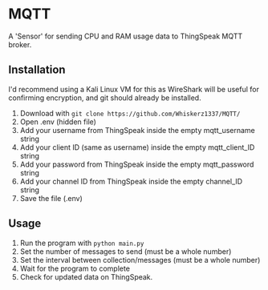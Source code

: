 # MQTT

A 'Sensor' for sending CPU and RAM usage data to ThingSpeak MQTT broker.

## Installation

I'd recommend using a Kali Linux VM for this as WireShark will be useful for confirming encryption, and git should already be installed.

1. Download with ```git clone https://github.com/Whiskerz1337/MQTT/```
2. Open .env (hidden file)
3. Add your username from ThingSpeak inside the empty mqtt_username string
4. Add your client ID (same as username) inside the empty mqtt_client_ID string
5. Add your password from ThingSpeak inside the empty mqtt_password string
6. Add your channel ID from ThingSpeak inside the empty channel_ID string
7. Save the file (.env)

## Usage

1. Run the program with ```python main.py``` 
2. Set the number of messages to send (must be a whole number)
3. Set the interval between collection/messages (must be a whole number)
4. Wait for the program to complete
5. Check for updated data on ThingSpeak.
